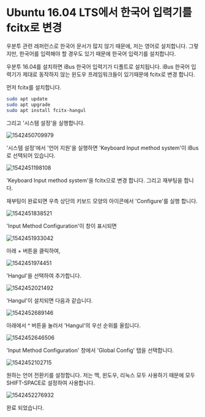 # Ubuntu 16.04 LTS에서 한국어 입력기를 fcitx로 변경

우분투 관련 레퍼런스로 한국어 문서가 많지 않기 때문에, 저는 영어로 설치합니다. 그렇지만, 한국어를 입력해야 할 경우도 있기 때문에 한국어 입력기를 설치합니다.

우분투 16.04를 설치하면 iBus 한국어 입력기가 디폴트로 설치됩니다. iBus 한국어 입력기가 제대로 동작하지 않는 윈도우 프레임워크들이 있기때문에 fcitx로 변경 합니다.

먼저 fcitx를 설치합니다.

```sh
sudo apt update
sudo apt upgrade
sudo apt install fcitx-hangul
```

그리고 '시스템 설정'을 실행합니다.

![1542450709979](C:\Users\tedfr\AppData\Roaming\Typora\typora-user-images\1542450709979.png)

'시스템 설정'에서 '언어 지원'을 실행하면 'Keyboard Input method system'이 iBus로 선택되어 있습니다.

![1542451198108](C:\Users\tedfr\AppData\Roaming\Typora\typora-user-images\1542451198108.png)

'Keyboard Input method system'을 fcitx으로 변경 합니다. 그리고 재부팅을 합니다.

재부팅이 완료되면 우측 상단의 키보드 모양의 아이콘에서 'Configure'를 실행 합니다.

![1542451838521](C:\Users\tedfr\AppData\Roaming\Typora\typora-user-images\1542451838521.png)

'Input Method Configuration'이 창이 표시되면

![1542451933042](C:\Users\tedfr\AppData\Roaming\Typora\typora-user-images\1542451933042.png)

아래 + 버튼을 클릭하여, 

![1542451974451](C:\Users\tedfr\AppData\Roaming\Typora\typora-user-images\1542451974451.png)

'Hangul'을 선택하여 추가합니다.

![1542452021492](C:\Users\tedfr\AppData\Roaming\Typora\typora-user-images\1542452021492.png)

'Hangul'이 설치되면 다음과 같습니다.

![1542452689146](C:\Users\tedfr\AppData\Roaming\Typora\typora-user-images\1542452689146.png)

아래에서 ^ 버튼을 눌러서 'Hangul'의 우선 순위를 올립니다.

![1542452646506](C:\Users\tedfr\AppData\Roaming\Typora\typora-user-images\1542452646506.png)

'Input Method Configuration' 창에서 'Global Config' 탭을 선택합니다.

![1542452102715](C:\Users\tedfr\AppData\Roaming\Typora\typora-user-images\1542452102715.png)

원하는 언어 전환키를 설정합니다. 저는 맥, 윈도우, 리눅스 모두 사용하기 때문에 모두 SHIFT-SPACE로 설정하여 사용합니다.

![1542452276932](C:\Users\tedfr\AppData\Roaming\Typora\typora-user-images\1542452276932.png)

완료 되었습니다.